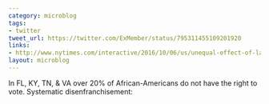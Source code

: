 ```yaml
---
category: microblog
tags:
- twitter
tweet_url: https://twitter.com/ExMember/status/795311455109201920
links:
- http://www.nytimes.com/interactive/2016/10/06/us/unequal-effect-of-laws-that-block-felons-from-voting.html?_r=0
layout: microblog
---
```

In FL, KY, TN, &amp; VA over 20% of African-Americans do not have the right to vote. Systematic disenfranchisement:
